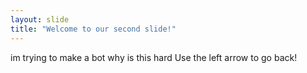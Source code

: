 ```yaml
---
layout: slide
title: "Welcome to our second slide!"
---
```

im trying to make a bot why is this hard
Use the left arrow to go back!
